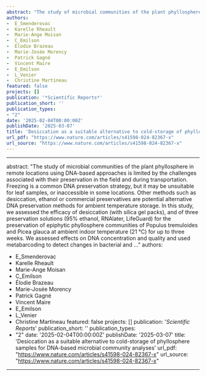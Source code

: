```yaml
--- 
abstract: "The study of microbial communities of the plant phyllosphere in remote locations using DNA-based approaches is limited by the challenges associated with their preservation in the field and during transportation. Freezing is a common DNA preservation strategy, but it may be unsuitable for leaf samples, or inaccessible in some locations. Other methods such as desiccation, ethanol or commercial preservatives are potential alternative DNA preservation methods for ambient temperature storage. In this study, we assessed the efficacy of desiccation (with silica gel packs), and of three preservation solutions (95% ethanol, RNAlater, LifeGuard) for the preservation of epiphytic phyllosphere communities of Populus tremuloides and Picea glauca at ambient indoor temperature (21 °C) for up to three weeks. We assessed effects on DNA concentration and quality and used metabarcoding to detect changes in bacterial and …"
authors: 
-  E_Smenderovac
-  Karelle Rheault
-  Marie-Ange Moisan
-  C_Emilson
-  Élodie Brazeau
-  Marie-Josée Morency
-  Patrick Gagné
-  Vincent Maire
-  E_Emilson
-  L_Venier
-  Christine Martineau
featured: false
projects: []
publication: '*Scientific Reports*'
publication_short: ''
publication_types:
- "2"
date: '2025-02-04T00:00:00Z'
publishDate: '2025-03-07'
title: 'Desiccation as a suitable alternative to cold-storage of phyllosphere samples for DNA-based microbial community analyses'
url_pdf: "https://www.nature.com/articles/s41598-024-82367-x"
url_source: "https://www.nature.com/articles/s41598-024-82367-x"
--- 
```



--- 
abstract: "The study of microbial communities of the plant phyllosphere in remote locations using DNA-based approaches is limited by the challenges associated with their preservation in the field and during transportation. Freezing is a common DNA preservation strategy, but it may be unsuitable for leaf samples, or inaccessible in some locations. Other methods such as desiccation, ethanol or commercial preservatives are potential alternative DNA preservation methods for ambient temperature storage. In this study, we assessed the efficacy of desiccation (with silica gel packs), and of three preservation solutions (95% ethanol, RNAlater, LifeGuard) for the preservation of epiphytic phyllosphere communities of Populus tremuloides and Picea glauca at ambient indoor temperature (21 °C) for up to three weeks. We assessed effects on DNA concentration and quality and used metabarcoding to detect changes in bacterial and …"
authors: 
-  E_Smenderovac
-  Karelle Rheault
-  Marie-Ange Moisan
-  C_Emilson
-  Élodie Brazeau
-  Marie-Josée Morency
-  Patrick Gagné
-  Vincent Maire
-  E_Emilson
-  L_Venier
-  Christine Martineau
featured: false
projects: []
publication: '*Scientific Reports*'
publication_short: ''
publication_types:
- "2"
date: '2025-02-04T00:00:00Z'
publishDate: '2025-03-07'
title: 'Desiccation as a suitable alternative to cold-storage of phyllosphere samples for DNA-based microbial community analyses'
url_pdf: "https://www.nature.com/articles/s41598-024-82367-x"
url_source: "https://www.nature.com/articles/s41598-024-82367-x"
--- 


